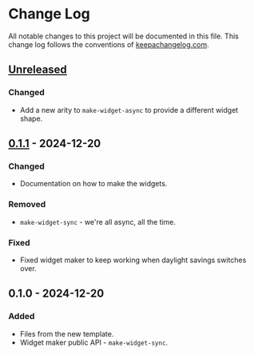 # Change Log
All notable changes to this project will be documented in this file. This change log follows the conventions of [keepachangelog.com](http://keepachangelog.com/).

## [Unreleased]
### Changed
- Add a new arity to `make-widget-async` to provide a different widget shape.

## [0.1.1] - 2024-12-20
### Changed
- Documentation on how to make the widgets.

### Removed
- `make-widget-sync` - we're all async, all the time.

### Fixed
- Fixed widget maker to keep working when daylight savings switches over.

## 0.1.0 - 2024-12-20
### Added
- Files from the new template.
- Widget maker public API - `make-widget-sync`.

[Unreleased]: https://sourcehost.site/your-name/backend/compare/0.1.1...HEAD
[0.1.1]: https://sourcehost.site/your-name/backend/compare/0.1.0...0.1.1
